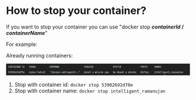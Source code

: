 # How to stop your container?
If you want to stop your container you can use "docker stop **_containerId_ / _containerName_**"

For example:

Already running containers:

![img.png](Assets/firstContainer.png)

1. Stop with container id: ``docker stop 53902692d70e``
2. Stop with container name: ``docker stop intelligent_ramanujan``